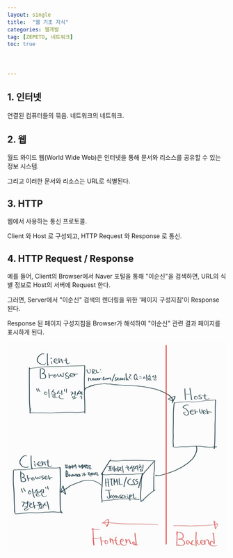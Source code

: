 ```yaml
---
layout: single
title:  "웹 기초 지식"
categories: 웹개발
tag: [ZEPETO, 네트워크]
toc: true 



---
```


## 1. 인터넷 

연결된 컴퓨터들의 묶음. 네트워크의 네트워크.





## 2.  웹

월드 와이드 웹(World Wide Web)은 인터넷을 통해 문서와 리소스를 공유할 수 있는 정보 시스템.

그리고 이러한 문서와 리소스는 URL로 식별된다.





## 3.  HTTP

웹에서 사용하는 통신 프로토콜.

Client 와 Host 로 구성되고, HTTP Request 와 Response 로 통신.





## 4.  HTTP Request / Response

예를 들어, Client의 Browser에서 Naver 포털을 통해 "이순신"을 검색하면, URL의 식별 정보로 Host의 서버에 Request 한다.

그러면, Server에서 "이순신" 검색의 렌더링을 위한 '페이지 구성지침'이 Response 된다.

Response 된 페이지 구성지침을 Browser가 해석하여 "이순신" 관련 결과 페이지를 표시하게 된다.

![image-20220811214136407](/assets/img/image-20220811214136407.png)





